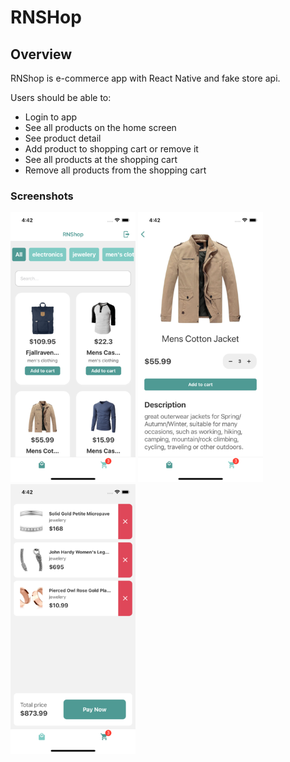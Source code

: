 # RNSHop

## Overview

RNShop is e-commerce app with React Native and fake store api.

Users should be able to:

- Login to app
- See all products on the home screen
- See product detail
- Add product to shopping cart or remove it
- See all products at the shopping cart
- Remove all products from the shopping cart

### Screenshots

<div>
  <img src="./screenshots/app-screenshot-1.png" width="200" />
  <img src="./screenshots/app-screenshot-2.png" width="200" />
  <img src="./screenshots/app-screenshot-3.png" width="200" />
</div>

